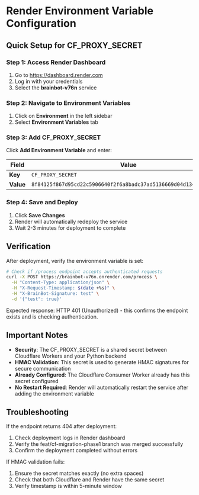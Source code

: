 # Render Environment Variable Configuration

## Quick Setup for CF_PROXY_SECRET

### Step 1: Access Render Dashboard
1. Go to https://dashboard.render.com
2. Log in with your credentials
3. Select the **brainbot-v76n** service

### Step 2: Navigate to Environment Variables
1. Click on **Environment** in the left sidebar
2. Select **Environment Variables** tab

### Step 3: Add CF_PROXY_SECRET
Click **Add Environment Variable** and enter:

| Field | Value |
|-------|-------|
| **Key** | `CF_PROXY_SECRET` |
| **Value** | `8f84125f867d95cd22c5906640f2f6a8badc37ad5136669d04d134ea7df58ab4` |

### Step 4: Save and Deploy
1. Click **Save Changes**
2. Render will automatically redeploy the service
3. Wait 2-3 minutes for deployment to complete

## Verification

After deployment, verify the environment variable is set:

```bash
# Check if /process endpoint accepts authenticated requests
curl -X POST https://brainbot-v76n.onrender.com/process \
  -H "Content-Type: application/json" \
  -H "X-Request-Timestamp: $(date +%s)" \
  -H "X-BrainBot-Signature: test" \
  -d '{"test": true}'
```

Expected response: HTTP 401 (Unauthorized) - this confirms the endpoint exists and is checking authentication.

## Important Notes

- **Security**: The CF_PROXY_SECRET is a shared secret between Cloudflare Workers and your Python backend
- **HMAC Validation**: This secret is used to generate HMAC signatures for secure communication
- **Already Configured**: The Cloudflare Consumer Worker already has this secret configured
- **No Restart Required**: Render will automatically restart the service after adding the environment variable

## Troubleshooting

If the endpoint returns 404 after deployment:
1. Check deployment logs in Render dashboard
2. Verify the feat/cf-migration-phase1 branch was merged successfully
3. Confirm the deployment completed without errors

If HMAC validation fails:
1. Ensure the secret matches exactly (no extra spaces)
2. Check that both Cloudflare and Render have the same secret
3. Verify timestamp is within 5-minute window